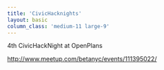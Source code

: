 ```yaml
---
title: 'CivicHacknights'
layout: basic
column_class: 'medium-11 large-9'
---
```


4th CivicHackNight at OpenPlans

http://www.meetup.com/betanyc/events/111395022/
